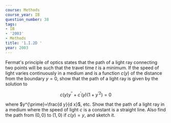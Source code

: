 ```yaml
---
course: Methods
course_year: IB
question_number: 38
tags:
- IB
- '2003'
- Methods
title: '1.I.2D '
year: 2003
---
```



Fermat's principle of optics states that the path of a light ray connecting two points will be such that the travel time $t$ is a minimum. If the speed of light varies continuously in a medium and is a function $c(y)$ of the distance from the boundary $y=0$, show that the path of a light ray is given by the solution to

$$c(y) y^{\prime \prime}+c^{\prime}(y)\left(1+y^{\prime 2}\right)=0$$

where $y^{\prime}=\frac{d y}{d x}$, etc. Show that the path of a light ray in a medium where the speed of light $c$ is a constant is a straight line. Also find the path from $(0,0)$ to $(1,0)$ if $c(y)=y$, and sketch it.